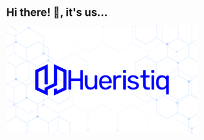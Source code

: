<h1>Hi there! 👋, it's us...</h1>

<div align="center">
	<img src="https://raw.githubusercontent.com/hueristiq/.github/main/profile/cover-image.png" alt="Hueristiq"/>
</div>